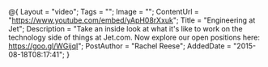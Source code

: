 @{
    Layout = "video";
    Tags = "";
    Image = "";
    ContentUrl = "https://www.youtube.com/embed/yApH08rXxuk";
    Title = "Engineering at Jet";
    Description = "Take an inside look at what it's like to work on the technology side of things at Jet.com. Now explore our open positions here: https://goo.gl/WGijqI";
    PostAuthor = "Rachel Reese";
    AddedDate = "2015-08-18T08:17:41";
}